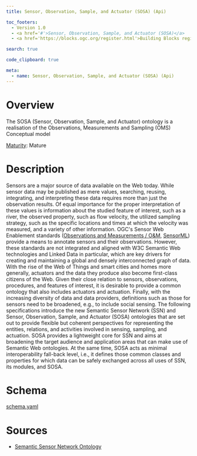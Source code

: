 ```yaml
---
title: Sensor, Observation, Sample, and Actuator (SOSA) (Api)

toc_footers:
  - Version 1.0
  - <a href='#'>Sensor, Observation, Sample, and Actuator (SOSA)</a>
  - <a href='https://blocks.ogc.org/register.html'>Building Blocks register</a>

search: true

code_clipboard: true

meta:
  - name: Sensor, Observation, Sample, and Actuator (SOSA) (Api)
---
```


# Overview

The SOSA (Sensor, Observation, Sample, and Actuator) ontology  is a realisation of the Observations, Measurements and Sampling (OMS) Conceptual model

[Maturity](https://github.com/cportele/ogcapi-building-blocks#building-block-maturity): Mature

# Description

Sensors are a major source of data available on the Web today. While sensor data may be published as mere values,
searching, reusing, integrating, and interpreting these data requires more than just the observation results. Of equal
importance for the proper interpretation of these values is information about the studied feature of interest, such as a
river, the observed property, such as flow velocity, the utilized sampling strategy, such as the specific locations and
times at which the velocity was measured, and a variety of other information. OGC's Sensor Web Enablement
standards ([Observations and Measurements / O&M](http://www.opengeospatial.org/standards/om),
[SensorML](http://portal.opengeospatial.org/files/55939)) provide a means to annotate sensors and their observations.
However, these standards are not integrated and aligned with W3C Semantic Web technologies and Linked Data in
particular, which are key drivers for creating and maintaining a global and densely interconnected graph of data. With
the rise of the Web of Things and smart cities and homes more generally, actuators and the data they produce also become
first-class citizens of the Web. Given their close relation to sensors, observations, procedures, and features of
interest, it is desirable to provide a common ontology that also includes actuators and actuation. Finally, with the
increasing diversity of data and data providers, definitions such as those for sensors need to be broadened, e.g., to
include social sensing. The following specifications introduce the new Semantic Sensor Network (SSN) and Sensor,
Observation, Sample, and Actuator (SOSA) ontologies that are set out to provide flexible but coherent perspectives for
representing the entities, relations, and activities involved in sensing, sampling, and actuation. SOSA provides a
lightweight core for SSN and aims at broadening the target audience and application areas that can make use of Semantic
Web ontologies. At the same time, SOSA acts as minimal interoperability fall-back level, i.e., it defines those common
classes and properties for which data can be safely exchanged across all uses of SSN, its modules, and SOSA.

# Schema

[schema.yaml](https://raw.githubusercontent.com/opengeospatial/ogcapi-sosa/master/unstable/sosa/_superbblock/schema.yaml)
# Sources

* [Semantic Sensor Network Ontology](https://www.w3.org/TR/vocab-ssn/)
